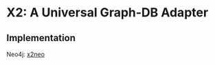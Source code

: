 # X2: A Universal Graph-DB Adapter

## Implementation

Neo4j: [x2neo](https://github.com/g2glab/x2neo)
